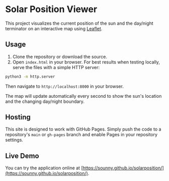 # Solar Position Viewer

This project visualizes the current position of the sun and the day/night terminator on an interactive map using [Leaflet](https://leafletjs.com/).

## Usage

1. Clone the repository or download the source.
2. Open `index.html` in your browser. For best results when testing locally, serve the files with a simple HTTP server:

```bash
python3 -m http.server
```

Then navigate to `http://localhost:8000` in your browser.

The map will update automatically every second to show the sun's location and the changing day/night boundary.

## Hosting

This site is designed to work with GitHub Pages. Simply push the code to a repository's `main` or `gh-pages` branch and enable Pages in your repository settings.

## Live Demo

You can try the application online at [https://sounny.github.io/solarposition/](https://sounny.github.io/solarposition/).
